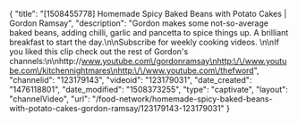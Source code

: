 {
    "title": "[1508455778] Homemade Spicy Baked Beans with Potato Cakes | Gordon Ramsay",
    "description": "Gordon makes some not-so-average baked beans, adding chilli, garlic and pancetta to spice things up. A brilliant breakfast to start the day.\n\nSubscribe for weekly cooking videos. \n\nIf you liked this clip check out the rest of Gordon's channels:\n\nhttp:\/\/www.youtube.com\/gordonramsay\nhttp:\/\/www.youtube.com\/kitchennightmares\nhttp:\/\/www.youtube.com\/thefword",
    "channelid": "123179143",
    "videoid": "123179031",
    "date_created": "1476118801",
    "date_modified": "1508373255",
    "type": "captivate",
    "layout": "channelVideo",
    "url": "\/food-network\/homemade-spicy-baked-beans-with-potato-cakes-gordon-ramsay\/123179143-123179031"
}
